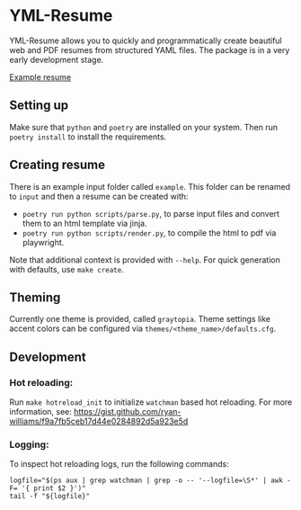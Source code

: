 # YML-Resume
YML-Resume allows you to quickly and programmatically create beautiful web and PDF resumes from structured YAML files. The package is in a very early development stage.

[Example resume](example/build/resume.pdf)

## Setting up
Make sure that `python` and `poetry` are installed on your system.
Then run `poetry install` to install the requirements.

## Creating resume
There is an example input folder called `example`. This folder can be renamed to `input` and then a resume can be created with:
- `poetry run python scripts/parse.py`, to parse input files and convert them to an html template via jinja.
- `poetry run python scripts/render.py`, to compile the html to pdf via playwright.

Note that additional context is provided with `--help`. For quick generation with defaults, use `make create`.

## Theming
Currently one theme is provided, called `graytopia`. Theme settings like accent colors can be configured via `themes/<theme_name>/defaults.cfg`.

## Development
### Hot reloading:
Run `make hotreload_init` to initialize `watchman` based hot reloading. For more information, see:
https://gist.github.com/ryan-williams/f9a7fb5ceb17d44e0284892d5a923e5d

### Logging:
To inspect hot reloading logs, run the following commands:

```
logfile="$(ps aux | grep watchman | grep -o -- '--logfile=\S*' | awk -F= '{ print $2 }')"
tail -f "${logfile}"
```
